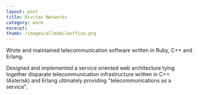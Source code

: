 ```yaml
---
layout: post
title: Divitas Networks 
category: work
excerpt: 
thumb: /images/allmobileoffice.png
---
```


<div class="txt">
<p>Wrote and maintained telecommunication software written in Ruby, C++ and Erlang.</p>
<p>Designed and implemented a service oriented web architecture tying together disparate telecommunication infrastructure written in C++ (Asterisk) and Erlang ultimately providing "telecommunications as a service".</p>
</div>
